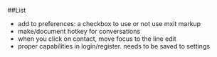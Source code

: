 ##List
* add to preferences: a checkbox to use or not use mxit markup
* make/document hotkey for conversations
* when you click on contact, move focus to the line edit
* proper capabilities in login/register. needs to be saved to settings
